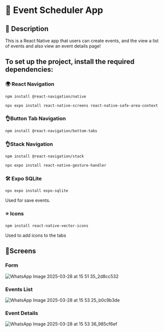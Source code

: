 # 📲  Event Scheduler App 

## 📌 Description

This is a React Native app that users can create events, and the view a list of events and also view an event details page!

## To set up the project, install the required dependencies:

### 🌍 React Navigation

```sh
npm install @react-navigation/native
```
```sh
npx expo install react-native-screens react-native-safe-area-context
```
### 👌Button Tab Navigation
```sh
npm install @react-navigation/bottom-tabs
```

### 👌Stack Navigation
```sh
npm install @react-navigation/stack
```
```sh
npx expo install react-native-gesture-handler
```

### 🛠️ Expo SQLite
```sh
npx expo install expo-sqlite
```
Used for save events.

### ⭐ Icons
```sh
npm install react-native-vector-icons
```
Used to add icons to the tabs

## 🤳Screens 

### Form
![WhatsApp Image 2025-03-28 at 15 51 35_2d8cc532](https://github.com/user-attachments/assets/9da5cffc-297f-46c1-aff2-ee84e30b239b)

### Events List
![WhatsApp Image 2025-03-28 at 15 53 25_b0c9b3de](https://github.com/user-attachments/assets/93aa9121-6bfd-4cb3-be51-37f204960cce)

### Event Details
![WhatsApp Image 2025-03-28 at 15 53 36_985cf6ef](https://github.com/user-attachments/assets/a57a89de-a529-4a8c-8bb4-5430a942f05b)





